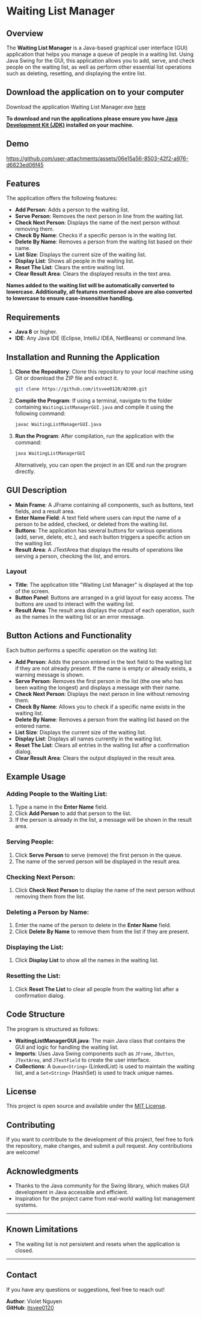 

# Waiting List Manager

## Overview

The **Waiting List Manager** is a Java-based graphical user interface (GUI) application that helps you manage a queue of people in a waiting list. Using Java Swing for the GUI, this application allows you to add, serve, and check people on the waiting list, as well as perform other essential list operations such as deleting, resetting, and displaying the entire list.


## Download the application on to your computer
Download the application Waiting List Manager.exe [here](https://drive.google.com/file/d/1-cXVfzbWB-12AKihTAj7FJfa7fWAcSDF/view?usp=drive_link)

**To download and run the applications please ensure you have [Java Development Kit (JDK)](https://www.oracle.com/java/technologies/javase-jdk11-downloads.html)
installed on your machine.**


## Demo



https://github.com/user-attachments/assets/06e15a56-8503-42f2-a976-d6823ed06f45





## Features

The application offers the following features:

- **Add Person**: Adds a person to the waiting list.
- **Serve Person**: Removes the next person in line from the waiting list.
- **Check Next Person**: Displays the name of the next person without removing them.
- **Check By Name**: Checks if a specific person is in the waiting list.
- **Delete By Name**: Removes a person from the waiting list based on their name.
- **List Size**: Displays the current size of the waiting list.
- **Display List**: Shows all people in the waiting list.
- **Reset The List**: Clears the entire waiting list.
- **Clear Result Area**: Clears the displayed results in the text area.


**Names added to the waiting list will be automatically converted to lowercase.
Additionally, all features mentioned above are also converted to lowercase to 
ensure case-insensitive handling.**

## Requirements

- **Java 8** or higher.
- **IDE**: Any Java IDE (Eclipse, IntelliJ IDEA, NetBeans) or command line.

## Installation and Running the Application

1. **Clone the Repository**:
   Clone this repository to your local machine using Git or download the ZIP file and extract it.

   ```bash
   git clone https://github.com/itsvee0120/AD300.git
   ```

2. **Compile the Program**:
   If using a terminal, navigate to the folder containing `WaitingListManagerGUI.java` and compile it using the following command:

   ```bash
   javac WaitingListManagerGUI.java
   ```

3. **Run the Program**:
   After compilation, run the application with the command:

   ```bash
   java WaitingListManagerGUI
   ```

   Alternatively, you can open the project in an IDE and run the program directly.

## GUI Description

- **Main Frame**: A JFrame containing all components, such as buttons, text fields, and a result area.
- **Enter Name Field**: A text field where users can input the name of a person to be added, checked, or deleted from the waiting list.
- **Buttons**: The application has several buttons for various operations (add, serve, delete, etc.), and each button triggers a specific action on the waiting list.
- **Result Area**: A JTextArea that displays the results of operations like serving a person, checking the list, and errors.

### Layout

- **Title**: The application title "Waiting List Manager" is displayed at the top of the screen.
- **Button Panel**: Buttons are arranged in a grid layout for easy access. The buttons are used to interact with the waiting list.
- **Result Area**: The result area displays the output of each operation, such as the names in the waiting list or an error message.

## Button Actions and Functionality

Each button performs a specific operation on the waiting list:

- **Add Person**: Adds the person entered in the text field to the waiting list if they are not already present. If the name is empty or already exists, a warning message is shown.
- **Serve Person**: Removes the first person in the list (the one who has been waiting the longest) and displays a message with their name.
- **Check Next Person**: Displays the next person in line without removing them.
- **Check By Name**: Allows you to check if a specific name exists in the waiting list.
- **Delete By Name**: Removes a person from the waiting list based on the entered name.
- **List Size**: Displays the current size of the waiting list.
- **Display List**: Displays all names currently in the waiting list.
- **Reset The List**: Clears all entries in the waiting list after a confirmation dialog.
- **Clear Result Area**: Clears the output displayed in the result area.

## Example Usage

### Adding People to the Waiting List:
1. Type a name in the **Enter Name** field.
2. Click **Add Person** to add that person to the list.
3. If the person is already in the list, a message will be shown in the result area.

### Serving People:
1. Click **Serve Person** to serve (remove) the first person in the queue.
2. The name of the served person will be displayed in the result area.

### Checking Next Person:
1. Click **Check Next Person** to display the name of the next person without removing them from the list.

### Deleting a Person by Name:
1. Enter the name of the person to delete in the **Enter Name** field.
2. Click **Delete By Name** to remove them from the list if they are present.

### Displaying the List:
1. Click **Display List** to show all the names in the waiting list.

### Resetting the List:
1. Click **Reset The List** to clear all people from the waiting list after a confirmation dialog.


## Code Structure

The program is structured as follows:

- **WaitingListManagerGUI.java**: The main Java class that contains the GUI and logic for handling the waiting list.
- **Imports**: Uses Java Swing components such as `JFrame`, `JButton`, `JTextArea`, and `JTextField` to create the user interface.
- **Collections**: A `Queue<String>` (LinkedList) is used to maintain the waiting list, and a `Set<String>` (HashSet) is used to track unique names.

## License

This project is open source and available under the [MIT License](https://github.com/itsvee0120/AD300/blob/main/Outside%20of%20class%20projects/Waiting_List_GUI/MIT%20License.txt).

## Contributing

If you want to contribute to the development of this project, feel free to fork the repository, make changes, and submit a pull request. Any contributions are welcome!

## Acknowledgments

- Thanks to the Java community for the Swing library, which makes GUI development in Java accessible and efficient.
- Inspiration for the project came from real-world waiting list management systems.

---

## Known Limitations

- The waiting list is not persistent and resets when the application is closed.

---

## Contact

If you have any questions or suggestions, feel free to reach out!

**Author**: Violet Nguyen  
**GitHub**: [itsvee0120](https://github.com/itsvee0120)  
